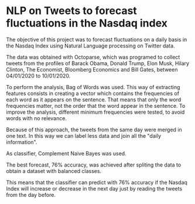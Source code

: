 # NLP on Tweets to forecast fluctuations in the Nasdaq index

The objective of this project was to forecast fluctuations on a daily basis in the Nasdaq Index using Natural Language processing on Twitter data.

The data was obtained with Octoparse, which was programed to collect tweets from the profiles of Barack Obama, Donald Trump, Elon Musk, Hilary Clinton, The Economist, Bloomberg Economics and Bill Gates, between 04/01/2020 to 10/01/2020. 

To perform the analysis, Bag of Words was used. This way of extracting features consists in creating a vector which contains the frequencies of each word as it appears on the sentence. That means that only the word frequencies matter, not the order that the word appear in the sentence. To improve the analysis, different minimum frequencies were tested, to avoid words with no relevance. 

Because of this approach, the tweets from the same day were merged in one text. In this way we can label less data and join all the "daily information".

As classifier, Complement Naive Bayes was used. 

The best forecast, 76% accuracy, was achieved after spliting the data to obtain a dataset with balanced classes. 

This means that the classifier can predict with 76% accuracy if the Nasdaq Index will increase or decrease in the next day just by reading the tweets from the day before.
